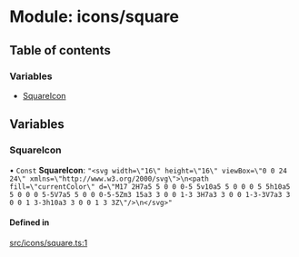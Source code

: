 # Module: icons/square

## Table of contents

### Variables

- [SquareIcon](icons_square.md#squareicon)

## Variables

### SquareIcon

• `Const` **SquareIcon**: ``"<svg width=\"16\" height=\"16\" viewBox=\"0 0 24 24\" xmlns=\"http://www.w3.org/2000/svg\">\n<path fill=\"currentColor\" d=\"M17 2H7a5 5 0 0 0-5 5v10a5 5 0 0 0 5 5h10a5 5 0 0 0 5-5V7a5 5 0 0 0-5-5Zm3 15a3 3 0 0 1-3 3H7a3 3 0 0 1-3-3V7a3 3 0 0 1 3-3h10a3 3 0 0 1 3 3Z\"/>\n</svg>"``

#### Defined in

[src/icons/square.ts:1](https://github.com/fabwcie/drawer/blob/6f6bdfc/src/icons/square.ts#L1)
